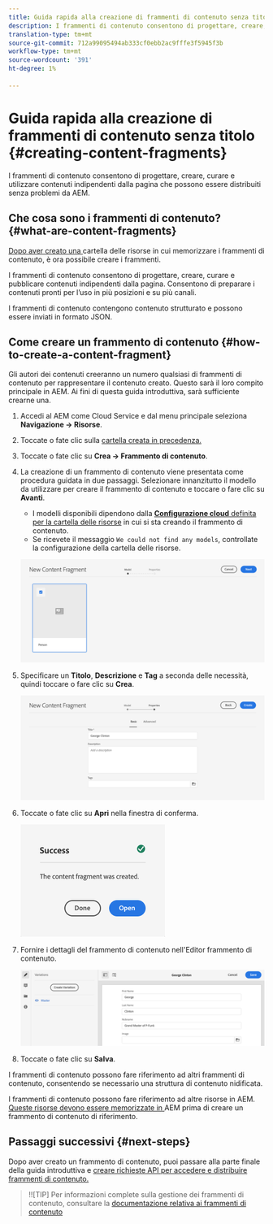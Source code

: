 ```yaml
---
title: Guida rapida alla creazione di frammenti di contenuto senza titolo
description: I frammenti di contenuto consentono di progettare, creare, curare e utilizzare contenuti indipendenti dalla pagina che possono essere distribuiti senza problemi da AEM.
translation-type: tm+mt
source-git-commit: 712a99095494ab333cf0ebb2ac9fffe3f5945f3b
workflow-type: tm+mt
source-wordcount: '391'
ht-degree: 1%

---
```



# Guida rapida alla creazione di frammenti di contenuto senza titolo {#creating-content-fragments}

I frammenti di contenuto consentono di progettare, creare, curare e utilizzare contenuti indipendenti dalla pagina che possono essere distribuiti senza problemi da AEM.

## Che cosa sono i frammenti di contenuto? {#what-are-content-fragments}

[Dopo aver creato una ](create-assets-folder.md) cartella delle risorse in cui memorizzare i frammenti di contenuto, è ora possibile creare i frammenti.

I frammenti di contenuto consentono di progettare, creare, curare e pubblicare contenuti indipendenti dalla pagina. Consentono di preparare i contenuti pronti per l’uso in più posizioni e su più canali.

I frammenti di contenuto contengono contenuto strutturato e possono essere inviati in formato JSON.

## Come creare un frammento di contenuto {#how-to-create-a-content-fragment}

Gli autori dei contenuti creeranno un numero qualsiasi di frammenti di contenuto per rappresentare il contenuto creato. Questo sarà il loro compito principale in AEM. Ai fini di questa guida introduttiva, sarà sufficiente crearne una.

1. Accedi al AEM come Cloud Service e dal menu principale seleziona **Navigazione -> Risorse**.
1. Toccate o fate clic sulla [cartella creata in precedenza.](create-assets-folder.md)
1. Toccate o fate clic su **Crea -> Frammento di contenuto**.
1. La creazione di un frammento di contenuto viene presentata come procedura guidata in due passaggi. Selezionare innanzitutto il modello da utilizzare per creare il frammento di contenuto e toccare o fare clic su **Avanti**.
   * I modelli disponibili dipendono dalla [**Configurazione cloud** definita per la cartella delle risorse](create-assets-folder.md) in cui si sta creando il frammento di contenuto.
   * Se ricevete il messaggio `We could not find any models`, controllate la configurazione della cartella delle risorse.

   ![Seleziona modello frammento di contenuto](../assets/content-fragment-model-select.png)
1. Specificare un **Titolo**, **Descrizione** e **Tag** a seconda delle necessità, quindi toccare o fare clic su **Crea**.

   ![Crea frammento di contenuto](../assets/content-fragment-create.png)
1. Toccate o fate clic su **Apri** nella finestra di conferma.

   ![Conferma creata per frammento di contenuto](../assets/content-fragment-confirmation.png)
1. Fornire i dettagli del frammento di contenuto nell&#39;Editor frammento di contenuto.

   ![Editor frammento di contenuto ](../assets/content-fragment-edit.png)
1. Toccate o fate clic su **Salva**.

I frammenti di contenuto possono fare riferimento ad altri frammenti di contenuto, consentendo se necessario una struttura di contenuto nidificata.

I frammenti di contenuto possono fare riferimento ad altre risorse in AEM. [Queste risorse devono essere memorizzate in ](/help/assets/manage-digital-assets.md) AEM prima di creare un frammento di contenuto di riferimento.

## Passaggi successivi {#next-steps}

Dopo aver creato un frammento di contenuto, puoi passare alla parte finale della guida introduttiva e [creare richieste API per accedere e distribuire frammenti di contenuto.](create-api-request.md)

>!![TIP]
Per informazioni complete sulla gestione dei frammenti di contenuto, consultare la [documentazione relativa ai frammenti di contenuto](/help/assets/content-fragments/content-fragments.md)
